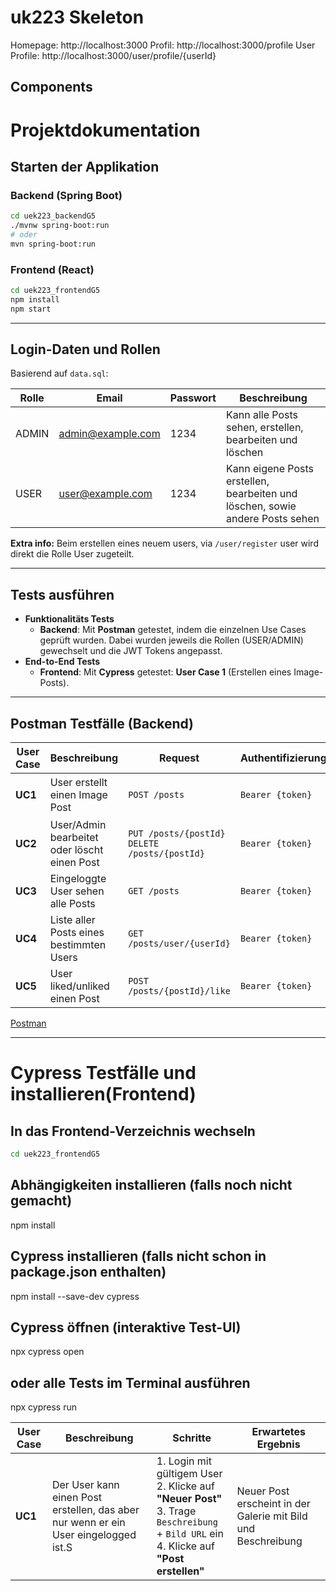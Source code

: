 # uk223 Skeleton

Homepage: http://localhost:3000
Profil: http://localhost:3000/profile
User Profile: http://localhost:3000/user/profile/{userId}

## Components

# Projektdokumentation

## Starten der Applikation

### Backend (Spring Boot)
```bash
cd uek223_backendG5
./mvnw spring-boot:run
# oder
mvn spring-boot:run
```

### Frontend (React)
```bash
cd uek223_frontendG5
npm install
npm start
```

---

## Login-Daten und Rollen

Basierend auf `data.sql`:

| Rolle   | Email               | Passwort | Beschreibung |
|---------|---------------------|----------|--------------|
| ADMIN   | admin@example.com   | 1234     | Kann alle Posts sehen, erstellen, bearbeiten und löschen |
| USER    | user@example.com    | 1234     | Kann eigene Posts erstellen, bearbeiten und löschen, sowie andere Posts sehen |

 **Extra info:** Beim erstellen eines neuem users, via `/user/register` user wird direkt die Rolle User zugeteilt. 

---

## Tests ausführen

- **Funktionalitäts Tests**   
  - **Backend**: Mit **Postman** getestet, indem die einzelnen Use Cases geprüft wurden. Dabei wurden jeweils die Rollen (USER/ADMIN) gewechselt und die JWT Tokens angepasst.
- **End-to-End Tests**  
  - **Frontend**: Mit **Cypress** getestet: **User Case 1** (Erstellen eines Image-Posts).

---

## Postman Testfälle (Backend)

| User Case | Beschreibung | Request | Authentifizierung | Beispiel Body |
|-----------|--------------|---------|-------------------|---------------|
| **UC1** | User erstellt einen Image Post | `POST /posts` | `Bearer {token}` | ```json { "imageUrl": "https://example.com/image.jpg", "description": "My vacation photo" }``` |
| **UC2** | User/Admin bearbeitet oder löscht einen Post | `PUT /posts/{postId}`<br>`DELETE /posts/{postId}` | `Bearer {token}` | –<br>*(User: nur eigene Posts, Admin: alle Posts)* |
| **UC3** | Eingeloggte User sehen alle Posts | `GET /posts` | `Bearer {token}` | – |
| **UC4** | Liste aller Posts eines bestimmten Users | `GET /posts/user/{userId}` | `Bearer {token}` | – |
| **UC5** | User liked/unliked einen Post | `POST /posts/{postId}/like` | `Bearer {token}` | –<br>*(1. Click = Like, 2. Click = Unlike)* |

[Postman](https://dark-spaceship-903007.postman.co/workspace/Team-Workspace~f176345a-6857-46e0-848c-e34dc1272885/collection/43313840-b6d9db1c-34e8-40c2-9cf1-b3bc217c6f84?action=share&creator=43313840&active-environment=43313840-9c5b71b0-7d51-4b56-96e9-190eb7329579) 

---

# Cypress Testfälle und installieren(Frontend)

## In das Frontend-Verzeichnis wechseln
```bash
cd uek223_frontendG5
```

## Abhängigkeiten installieren (falls noch nicht gemacht)
npm install

## Cypress installieren (falls nicht schon in package.json enthalten)
npm install --save-dev cypress

## Cypress öffnen (interaktive Test-UI)
npx cypress open

## oder alle Tests im Terminal ausführen
npx cypress run

| User Case | Beschreibung | Schritte | Erwartetes Ergebnis |
|-----------|--------------|----------|----------------------|
| **UC1** | Der User kann einen Post erstellen, das aber nur wenn er ein User eingelogged ist.S | 1. Login mit gültigem User <br> 2. Klicke auf **"Neuer Post"** <br> 3. Trage `Beschreibung` + `Bild URL` ein <br> 4. Klicke auf **"Post erstellen"** | Neuer Post erscheint in der Galerie mit Bild und Beschreibung |



